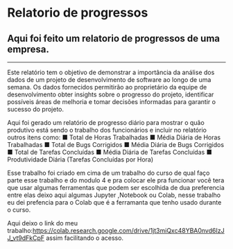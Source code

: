 # Relatorio de progressos

## Aqui foi feito um relatorio de progressos de uma empresa.
---
Este relatório tem o objetivo de demonstrar a importância da análise dos dados de um
projeto de desenvolvimento de software ao longo de uma semana. Os dados fornecidos
permitirão ao proprietário da equipe de desenvolvimento obter insights sobre o progresso
do projeto, identificar possíveis áreas de melhoria e tomar decisões informadas para
garantir o sucesso do projeto.

Aqui foi gerado um relatório de progresso diário para mostrar o quão produtivo está sendo o
trabalho dos funcionários e incluir no relatório outros itens como:
■ Total de Horas Trabalhadas
■ Média Diária de Horas Trabalhadas
■ Total de Bugs Corrigidos
■ Média Diária de Bugs Corrigidos
■ Total de Tarefas Concluídas
■ Média Diária de Tarefas Concluídas
■ Produtividade Diária (Tarefas Concluídas por Hora)

Esse trabalho foi criado em cima de um trabalho do curso de qual faço parte esse trabalho 
e do modulo 4 e pra colocar ele pra funcionar você tera que usar algumas ferramentas que podem
ser escolhida de dua preferencia entre elas deixo aqui algumas Jupyter ,Notebook ou Colab,
nesse trabalho eu dei prefencia para o Colab que é a ferramanta que tenho usado durante o curso.
 
Aqui deixo o link do meu trabalho:https://colab.research.google.com/drive/1jt3miQxc48YBA0nvd6IzJJ_vt9dFkCpF
assim facilitando o acesso.
